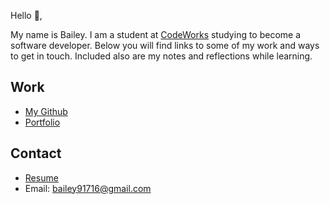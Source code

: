 Hello 👋, 

My name is Bailey. I am a student at [CodeWorks](https://boisecodeworks.com) studying to become a software developer. Below you will find links to some of my work and ways to get in touch. Included also are my notes and reflections while learning. 

## Work

* [My Github](https://github.com/bjohnson93)
* [Portfolio](https://bjohnson93.github.io/)

## Contact

* [Resume](https://bjohnson93.github.io/resume)
* Email: bailey91716@gmail.com
